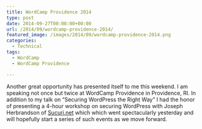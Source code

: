 ```yaml
---
title: WordCamp Providence 2014
type: post
date: 2014-09-27T00:00:00+00:00
url: /2014/09/wordcamp-providence-2014/
featured_image: /images/2014/09/wordcamp-providence-2014.png
categories:
  - Technical
tags:
  - WordCamp
  - WordCamp Providence

---
```

Another great opportunity has presented itself to me this weekend. I am speaking not once but twice at WordCamp Providence in Providence, RI. In addition to my talk on “Securing WordPress the Right Way” I had the honor of presenting a 4-hour workshop on securing WordPress with Joseph Herbrandson of <a title="Sucuri" href="http://sucuri.net" target="_blank" rel="noopener noreferrer">Sucuri.net</a> which which went spectacularly yesterday and will hopefully start a series of such events as we move forward.